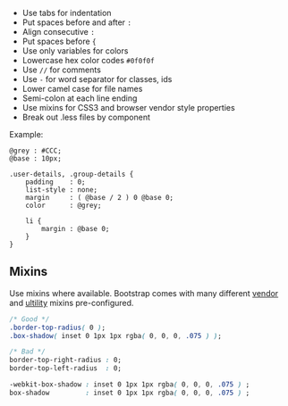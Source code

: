 * Use tabs for indentation
* Put spaces before and after `:`
* Align consecutive `:`
* Put spaces before `{`
* Use only variables for colors
* Lowercase hex color codes `#0f0f0f`
* Use `//` for comments
* Use `-` for word separator for classes, ids
* Lower camel case for file names
* Semi-colon at each line ending
* Use mixins for CSS3 and browser vendor style properties
* Break out .less files by component

Example:
```
@grey : #CCC;
@base : 10px;

.user-details, .group-details {
	padding    : 0;
	list-style : none;
	margin     : ( @base / 2 ) 0 @base 0;
	color      : @grey;

	li {
		margin : @base 0;
	}
}
```

## Mixins
Use mixins where available. Bootstrap comes with many different [vendor](http://getbootstrap.com/css/#less-mixins-vendor) and [ultility](http://getbootstrap.com/css/#less-mixins-utility) mixins pre-configured.

```css
/* Good */
.border-top-radius( 0 );
.box-shadow( inset 0 1px 1px rgba( 0, 0, 0, .075 ) );

/* Bad */
border-top-right-radius : 0;
border-top-left-radius  : 0;

-webkit-box-shadow : inset 0 1px 1px rgba( 0, 0, 0, .075 ) ;
box-shadow         : inset 0 1px 1px rgba( 0, 0, 0, .075 ) ;
```
